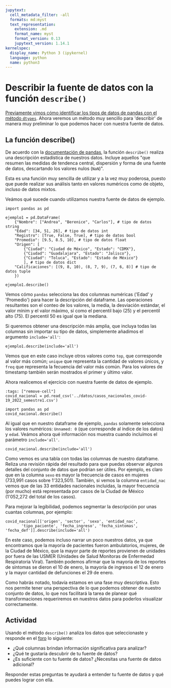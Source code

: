 ```yaml
---
jupytext:
  cell_metadata_filter: -all
  formats: md:myst
  text_representation:
    extension: .md
    format_name: myst
    format_version: 0.13
    jupytext_version: 1.14.1
kernelspec:
  display_name: Python 3 (ipykernel)
  language: python
  name: python3
---
```


# Describir la fuente de datos con la función `describe()`

[Previamente vimos cómo identificar los tipos de datos de pandas con el método `dtypes`](../S2-estructuras-preparacion/S2P4-dtypes.md). Ahora veremos un método muy sencillo para 'describir' de manera muy preliminar lo que podemos hacer con nuestra fuente de datos.

## La función describe()

De acuerdo con la [documentación de pandas](https://pandas.pydata.org/docs/reference/api/pandas.DataFrame.describe.html?highlight=describe#pandas.DataFrame.describe), la función `describe()` realiza una descripción estadística de nuestros datos. Incluye aquellos "que resumen las medidas de tendenca central, dispersión y forma de una fuente de datos, descartando los valores nulos (`NaN`)".

Esta es una función muy sencilla de utilizar y a la vez muy poderosa, puesto que puede realizar sus análisis tanto en valores numéricos como de objeto, incluso de datos mixtos.

Veámos qué sucede cuando utilizamos nuestra fuente de datos de ejemplo.

```{code-cell}
import pandas as pd

ejemplo1 = pd.DataFrame(
    {"Nombre": ["Andrea", "Berenice", "Carlos"], # tipo de datos string
    "Edad": [34, 51, 26], # tipo de datos int
    "Registro": [True, False, True], # tipo de datos bool
    "Promedio": [9.5, 8.5, 10], # tipo de datos float
    "Origen": [
        {"Ciudad": "Ciudad de México", "Estado": "CDMX"}, 
        {"Ciudad": "Guadalajara", "Estado": "Jalisco"}, 
        {"Ciudad": "Toluca", "Estado": "Estado de México"}
        ], # tipo de datos dict 
    "Calificaciones": [(9, 8, 10), (8, 7, 9), (7, 6, 8)] # tipo de datos tuple
    })

ejemplo1.describe()
```

Vemos cómo `pandas` selecciona las dos columnas numéricas ('Edad' y 'Promedio') para hacer la descripción del dataframe. Las operaciones resultantes son el conteo de los valores, la media, la desviación estándar, el valor mínim y el valor máximo, sí como el percentil bajo (25) y el percentil alto (75). El percentil 50 es igual que la mediana.

Si queremos obtener una descripción más amplia, que incluya todas las columnas sin importar su tipo de datos, simplemente añadimos el argumento `include='all'`:

```{code-cell}
ejemplo1.describe(include='all')
```

Vemos que en este caso incluye otros valores como `top`, que corresponde al valor más común; `unique` que representa la cantidad de valores únicos, y `freq` que representa la fecuencia del valor más común. Para los valores de timestamp también serán mostrados el primer y último valor.

Ahora realicemos el ejercicio con nuestra fuente de datos de ejemplo.

```{code-cell}
:tags: ["remove-cell"]
covid_nacional = pd.read_csv('../datos/casos_nacionales_covid-19_2022_semestre1.csv')
```

```{code-cell}
import pandas as pd
covid_nacional.describe()
```

Al igual que en nuestro dataframe de ejemplo, `pandas` solamente selecciona los valores numéricos: `Unnamed: 0` (que corresponde al índice de los datos) y `edad`. Veámos ahora qué información nos muestra cuando incluímos el parámetro `include='all'`.

```{code-cell}
covid_nacional.describe(include='all')
```

Como vemos es una tabla con todas las columnas de nuestro dataframe. Reliza una revisión rápida del resultado para que puedas observar algunos detalles del conjunto de datos que podrían ser útiles. Por ejemplo, es claro que en la columna `sexo` es mayor la frecuencia de casos en mujeres (733,991 casos sobre 1'323,501). También, si vemos la columna `entidad_nac` vemos que de las 33 entidades nacionales incluidas, la mayor frecuencia (por mucho) está representada por casos de la Ciudad de México (1'052,272 del total de los casos).

Para mejorar la legibilidad, podemos segmentar la descripción por unas cuantas columnas, por ejemplo:

```{code-cell}
covid_nacional[['origen', 'sector', 'sexo', 'entidad_nac', 
       'tipo_paciente', 'fecha_ingreso', 'fecha_sintomas', 'fecha_def']].describe(include='all')
```

En este caso, podemos incluso narrar un poco nuestros datos, ya que encontramos que la mayoría de pacientes fueron ambulatorios, mujeres, de la Ciudad de México, que la mayor parte de reportes provienen de unidades por fuera de las USMER (Unidades de Salud Monitoras de Enfermedad Respiratoria Viral). También podemos afirmar que la mayoría de los reportes de síntomas se dieron el 10 de enero, la mayoría de ingresos el 12 de enero y la mayor cantidad de defunciones el 29 de enero.

Como habrás notado, todavía estamos en una fase muy descriptiva. Esto nos permite tener una perspectiva de lo que podemos obtener de nuestro conjunto de datos, lo que nos facilitará la tarea de planear qué transformaciones requeriremos en nuestros datos para poderlos visualizar correctamente.

## Actividad 

Usando el método `describe()` analiza los datos que seleccionaste y responde en el [foro](https://formaciondocente.bunam.unam.mx:8091/moodle/fdocente/mod/forum/view.php?id=645) lo siguiente:

- ¿Qué columnas brindan información significativa para analizar?
- ¿Qué te gustaría descubrir de tu fuente de datos?
- ¿Es suficiente con tu fuente de datos? ¿Necesitas una fuente de datos adicional?

Responder estas preguntas te ayudará a entender tu fuente de datos y qué puedes lograr con ella.
